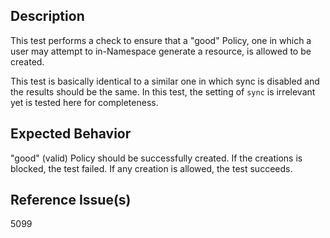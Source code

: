 ## Description

This test performs a check to ensure that a "good" Policy, one in which a user may attempt to in-Namespace generate a resource, is allowed to be created.

This test is basically identical to a similar one in which sync is disabled and the results should be the same. In this test, the setting of `sync` is irrelevant yet is tested here for completeness.

## Expected Behavior

"good" (valid) Policy should be successfully created. If the creations is blocked, the test failed. If any creation is allowed, the test succeeds.

## Reference Issue(s)

5099
